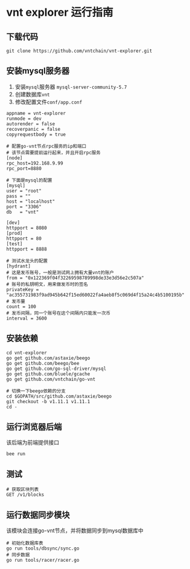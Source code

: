 # vnt explorer 运行指南

## 下载代码
```
git clone https://github.com/vntchain/vnt-explorer.git
```

## 安装mysql服务器
1. 安装`mysql`服务器 `mysql-server-community-5.7`
2. 创建数据库`vnt`
3. 修改配置文件`conf/app.conf`

```$xslt
appname = vnt-explorer
runmode = dev
autorender = false
recoverpanic = false
copyrequestbody = true

# 配置go-vnt节点rpc服务的ip和端口
# 该节点需要提前运行起来，并且开启rpc服务
[node]
rpc_host=192.168.9.99
rpc_port=8880

# 下面是mysql的配置
[mysql]
user = "root"
pass = ""
host = "localhost"
port = "3306"
db   = "vnt"

[dev]
httpport = 8080
[prod]
httpport = 80
[test]
httpport = 8888

# 测试水龙头的配置
[hydrant]
# 这是发币账号，一般是测试网上拥有大量vnt的账户
from = "0x122369f04f32269598789998de33e3d56e2c507a"
# 账号的私钥明文，用来做发币时的签名
privateKey = "ac355731983f9ad945b642f15ed60022fa4aeb8f5c069d4f15a24c4b5100195b"
# 发币量
count = 100
# 发币间隔，同一个账号在这个间隔内只能发一次币
interval = 3600

```

## 安装依赖
```
cd vnt-explorer
go get github.com/astaxie/beego
go get github.com/beego/bee
go get github.com/go-sql-driver/mysql
go get github.com/bluele/gcache
go get github.com/vntchain/go-vnt

# 切换一下beego依赖的分支
cd $GOPATH/src/github.com/astaxie/beego
git checkout -b v1.11.1 v1.11.1
cd -
```

## 运行浏览器后端

该后端为前端提供接口

```
bee run
```

## 测试
```
# 获取区块列表
GET /v1/blocks
```
## 运行数据同步模块

该模块会连接go-vnt节点，并将数据同步到mysql数据库中

```
# 初始化数据库表
go run tools/dbsync/sync.go
# 同步数据
go run tools/racer/racer.go
```
